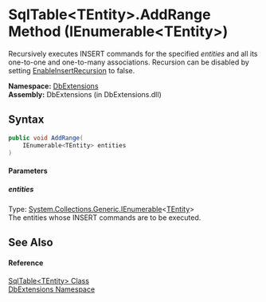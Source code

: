 SqlTable&lt;TEntity>.AddRange Method (IEnumerable&lt;TEntity>)
==============================================================
Recursively executes INSERT commands for the specified *entities* and all its one-to-one and one-to-many associations. Recursion can be disabled by setting [EnableInsertRecursion][1] to false.

**Namespace:** [DbExtensions][2]  
**Assembly:** DbExtensions (in DbExtensions.dll)

Syntax
------

```csharp
public void AddRange(
	IEnumerable<TEntity> entities
)
```

#### Parameters

##### *entities*
Type: [System.Collections.Generic.IEnumerable][3]&lt;[TEntity][4]>  
The entities whose INSERT commands are to be executed.


See Also
--------

#### Reference
[SqlTable&lt;TEntity> Class][4]  
[DbExtensions Namespace][2]  

[1]: ../DatabaseConfiguration/EnableInsertRecursion.md
[2]: ../README.md
[3]: http://msdn.microsoft.com/en-us/library/9eekhta0
[4]: README.md